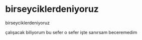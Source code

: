 # birseyciklerdeniyoruz
birseyciklerdeniyoruz

çalışacak biliyorum
bu sefer o sefer işte
sanırsam beceremedim

